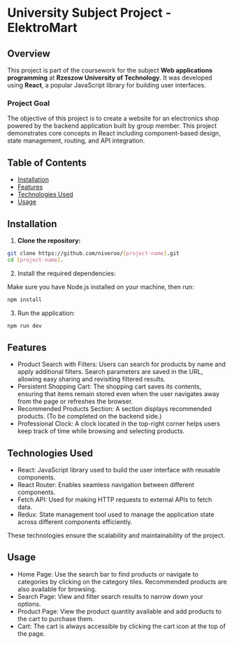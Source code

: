 # University Subject Project - ElektroMart

## Overview
This project is part of the coursework for the subject **Web applications programming** at **Rzeszow University of Technology**. It was developed using **React**, a popular JavaScript library for building user interfaces.

### Project Goal
The objective of this project is to create a website for an electronics shop powered by the backend application built by group member. This project demonstrates core concepts in React including component-based design, state management, routing, and API integration.

## Table of Contents
- [Installation](#installation)
- [Features](#features)
- [Technologies Used](#technologies-used)
- [Usage](#usage)

## Installation

1. **Clone the repository:**
```bash
git clone https://github.com/niveroo/[project-name].git
cd [project-name].
```
2. Install the required dependencies:

Make sure you have Node.js installed on your machine, then run:

```bash
npm install
```

3. Run the application:
```bash
npm run dev
```

## Features

- Product Search with Filters: Users can search for products by name and apply additional filters. Search parameters are saved in the URL, allowing easy sharing and revisiting filtered results.
- Persistent Shopping Cart: The shopping cart saves its contents, ensuring that items remain stored even when the user navigates away from the page or refreshes the browser.
- Recommended Products Section: A section displays recommended products. (To be completed on the backend side.)
- Professional Clock: A clock located in the top-right corner helps users keep track of time while browsing and selecting products.

## Technologies Used

- React: JavaScript library used to build the user interface with reusable components.
- React Router: Enables seamless navigation between different components.
- Fetch API: Used for making HTTP requests to external APIs to fetch data.
- Redux: State management tool used to manage the application state across different components efficiently.
  
These technologies ensure the scalability and maintainability of the project.

## Usage

- Home Page: Use the search bar to find products or navigate to categories by clicking on the category tiles. Recommended products are also available for browsing.
- Search Page: View and filter search results to narrow down your options.
- Product Page: View the product quantity available and add products to the cart to purchase them.
- Cart: The cart is always accessible by clicking the cart icon at the top of the page.
